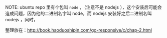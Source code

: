 NOTE: ubuntu repo 里有个包叫 `node` ，（注意不是 nodejs ），这个安装后可能会造成问题，因为他的二进制名字叫 node，而 nodejs 安装好之后二进制名叫 nodejs ，同时，

整理放在：http://book.haoduoshipin.com/go-responsive/c/chap-2.html
